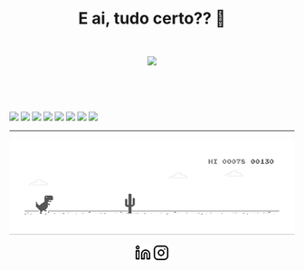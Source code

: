 <h1 align='center'>E ai, tudo certo?? 👋</h1>
<br>

 <p align="center">
  <a>
      <img src="https://visitor-badge.laobi.icu/badge?page_id=AndersonGuimaraesx.AndersonGuimaraesx" />
  </a>
</p>

<br>
<br>
<br>

<p align="left">
  <!-- prompt   -->
  <img src="https://media2.giphy.com/media/lr1QZ7prMwwkqSSVLa/giphy.gif?cid=ecf05e47435079adac9a9aa8a15700bc9f4b8a1f8618b59b&rid=giphy.gif" width="45">
   <!-- js -->
  <img src="https://media1.giphy.com/media/ln7z2eWriiQAllfVcn/giphy.gif" width="45">
  <!-- node -->
  <img src="https://media3.giphy.com/media/kdFc8fubgS31b8DsVu/giphy.gif?cid=ecf05e479b49157965242915a5e3d7b3a02ad5ea7688138a&rid=giphy.gif" width="45">
  <!-- angular -->
  <img src="https://media1.giphy.com/media/XEDIHHp3i8bVoEdxd7/giphy.gif" width="45">
  <!-- react -->
  <img src="https://media2.giphy.com/media/eNAsjO55tPbgaor7ma/giphy.gif?cid=ecf05e4734c838d077cc15884d49f423af7103f0d2fe8b59&rid=giphy.gif" width="45">
  <!-- vscode -->
  <img src="https://media2.giphy.com/media/IdyAQJVN2kVPNUrojM/giphy.gif?cid=ecf05e4774f8b1f80c6896cb218bda8914882688cd8e9ebc&rid=giphy.gif" width="45">
  <!-- github -->
  <img src="https://media2.giphy.com/media/KzJkzjggfGN5Py6nkT/giphy.gif?cid=ecf05e47e072e3e0aca14d8a293fc35b20d44a3e7143cae0&rid=giphy.gif" width="45">
  <!-- git -->
  <img src="https://media0.giphy.com/media/kH1DBkPNyZPOk0BxrM/giphy.gif?cid=ecf05e477a44049e28a30710d2dd33d527d329918f30c6a2&rid=giphy.gif" width="50">
  
</p>

---

![image](https://github.com/AndersonGuimaraesx/AndersonGuimaraesx/blob/master/dino.gif)

<p align='center'>
  <a href="https://www.linkedin.com/in/andersonguimaraess/" target="_blank" title="LinkedIn"><img height="28" src="https://raw.githubusercontent.com/feathericons/feather/master/icons/linkedin.svg"></a>
  <a href="https://www.instagram.com/andersonguimaraess_/" target="_blank" title="Instagram"><img height="28" src="https://raw.githubusercontent.com/feathericons/feather/master/icons/instagram.svg"></i></a>
</p>


